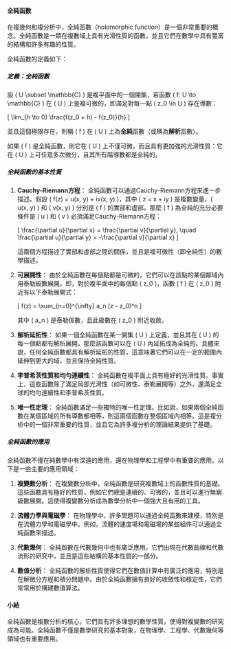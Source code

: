 #### 全純函數

在複幾何和複分析中，全純函數（holomorphic function）是一個非常重要的概念。全純函數是一類在複數域上具有光滑性質的函數，並且它們在數學中具有豐富的結構和許多有趣的性質。

全純函數的定義如下：

##### 定義：全純函數

設 \( U \subset \mathbb{C} \) 是複平面中的一個開集，若函數 \( f: U \to \mathbb{C} \) 在 \( U \) 上是複可微的，即滿足對每一點 \( z_0 \in U \) 存在導數：

\[
\lim_{h \to 0} \frac{f(z_0 + h) - f(z_0)}{h}
\]

並且這個極限存在，則稱 \( f \) 在 \( U \) 上為**全純**函數（或稱為**解析**函數）。

如果 \( f \) 是全純函數，則它在 \( U \) 上不僅可微，而且具有更加強的光滑性質：它在 \( U \) 上可任意多次微分，且其所有階導數都是全純的。

##### 全純函數的基本性質

1. **Cauchy-Riemann方程**：
   全純函數可以通過Cauchy-Riemann方程來進一步描述。假設 \( f(z) = u(x, y) + iv(x, y) \)，其中 \( z = x + iy \) 是複數變量，\( u(x, y) \) 和 \( v(x, y) \) 分別是 \( f \) 的實部和虛部。那麼 \( f \) 為全純的充分必要條件是 \( u \) 和 \( v \) 必須滿足Cauchy-Riemann方程：

   \[
   \frac{\partial u}{\partial x} = \frac{\partial v}{\partial y}, \quad \frac{\partial u}{\partial y} = -\frac{\partial v}{\partial x}
   \]

   這兩個方程描述了實部和虛部之間的關係，並且是複可微性（即全純性）的數學描述。

2. **可展開性**：
   由於全純函數在每個點都是可微的，它們可以在該點的某個鄰域內用泰勒級數展開。即，對於複平面中的每個點 \( z_0 \)，函數 \( f \) 在 \( z_0 \) 附近有以下泰勒展開式：

   \[
   f(z) = \sum_{n=0}^{\infty} a_n (z - z_0)^n
   \]

   其中 \( a_n \) 是泰勒係數，且此級數在 \( z_0 \) 附近收斂。

3. **解析延拓性**：
   如果一個全純函數在某一開集 \( U \) 上定義，並且其在 \( U \) 的每一個點都有解析展開，那麼該函數可以在 \( U \) 內延拓成為全純的。具體來說，任何全純函數都具有解析延拓的性質，這意味著它們可以在一定的範圍內延伸到更大的域，並且保持全純性質。

4. **李普希茨性質和均勻連續性**：
   全純函數在複平面上具有極好的光滑性質。事實上，這些函數除了滿足局部光滑性（如可微性、泰勒展開等）之外，還滿足全球的均勻連續性和李普希茨性質。

5. **唯一性定理**：
   全純函數滿足一些獨特的唯一性定理。比如說，如果兩個全純函數在某個區域的所有導數都相等，則這兩個函數在整個區域內相等。這是複分析中的一個非常重要的性質，並且它為許多複分析的理論結果提供了基礎。

##### 全純函數的應用

全純函數不僅在純數學中有深遠的應用，還在物理學和工程學中有重要的應用。以下是一些主要的應用領域：

1. **複變數分析**：
   在複變數分析中，全純函數是研究複數域上的函數性質的基礎。這些函數具有極好的性質，例如它們總是連續的、可微的，並且可以進行無窮級數展開。這使得複變數分析成為數學分析中一個強大且有用的工具。

2. **流體力學與電磁學**：
   在物理學中，許多問題可以通過全純函數來建模，特別是在流體力學和電磁學中。例如，流體的速度場和電磁場的某些組件可以通過全純函數來描述。

3. **代數幾何**：
   全純函數在代數幾何中也有廣泛應用。它們出現在代數曲線和代數流形的研究中，並且是這些結構的基本性質的一部分。

4. **數值分析**：
   全純函數的解析性質使得它們在數值計算中有廣泛的應用，特別是在解微分方程和積分問題中。由於全純函數擁有良好的收斂性和穩定性，它們常常用於構建數值算法。

#### 小結

全純函數是複數分析的核心，它們具有許多理想的數學性質，使得對複變數的研究成為可能。全純函數不僅是數學研究的基本對象，在物理學、工程學、代數幾何等領域也有重要應用。
